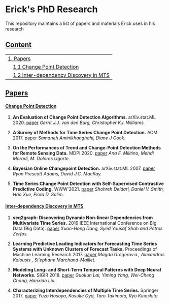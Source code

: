 # Erick's PhD Research
This repository maintains a list of papers and materials Erick uses in his research

## [Content](#content)

<table>
<tr><td colspan="2"><a href="#Papers">1. Papers </a></td></tr>
<tr><td colspan="2">&emsp;<a href="#Change-Point-Detection">1.1 Change Point Detection</a></td></tr>
<tr><td colspan="2">&emsp;<a href="#Inter-dependency Discovery in MTS">1.2 Inter-dependency Discovery in MTS</a></td></tr>
</table>

## [Papers](#content)
#### [Change Point Detection](#content)

1. **An Evaluation of Change Point Detection Algorithms.** arXiv.stat.ML 2020. [paper](https://arxiv.org/abs/2003.06222)
    *Gerrit J.J. van den Burg, Christopher K.I. Williams.*

1. **A Survey of Methods for Time Series Change Point Detection.** ACM 2017. [paper](https://www.researchgate.net/publication/307947624_A_Survey_of_Methods_for_Time_Series_Change_Point_Detection)
    *Samaneh Aminikhanghahi, Diane J Cook.*

1. **On the Performances of Trend and Change-Point Detection Methods for Remote Sensing Data.** MDPI 2020. [paper](https://www.mdpi.com/2072-4292/12/6/1008)
    *Ana F. Militino, Mehdi Moradi, M. Dolores Ugarte.*

1. **Bayesian Online Changepoint Detection.** arXiv.stat.ML 2007. [paper](https://arxiv.org/abs/0710.3742)
    *Ryan Prescott Adams, David J.C. MacKay.*

1. **Time Series Change Point Detection with Self-Supervised Contrastive Predictive Coding.** WWW'2021. [paper](https://arxiv.org/abs/2011.14097)
    *Shohreh Deldari, Daniel V. Smith, Hao Xue, Flora D. Salim.*
    

#### [Inter-dependency Discovery in MTS](#content)

1. **seq2graph: Discovering Dynamic Non-linear Dependencies from Multivariate Time Series.** 2019 IEEE International Conference on Big Data (Big Data). [paper](https://researcher.watson.ibm.com/researcher/files/us-pzerfos/IEEE-BigData2019-seq2graph-Dynamic_Dependencies_Multivariate_Timeseries.pdf)
    *Xuan-Hong Dang, Syed Yousaf Shah and Petros Zerfos.*

1. **Learning Predictive Leading Indicators for Forecasting Time Series Systems with Unknown Clusters of Forecast Tasks.** Proceedings of Machine Learning Research 2017. [paper](http://proceedings.mlr.press/v77/gregorova17a/gregorova17a.pdf)
    *Magda Gregorov´a , Alexandros Kalousis , St´ephane Marchand-Maillet.*

1. **Modeling Long- and Short-Term Temporal Patterns with Deep Neural Networks.** SIGIR 2018. [paper](https://arxiv.org/pdf/1703.07015.pdf)
    *Guokun Lai, Yiming Yang, Wei-Cheng Chang, Hanxiao Liu.*
    
1. **Characterizing Interdependencies of Multiple Time Series.** Springer 2017. [paper](https://link.springer.com/content/pdf/10.1007%2F978-981-10-6436-4.pdf)
    *Yuzo Hosoya, Kosuke Oya, Taro Takimoto, Ryo Kinoshita.*


